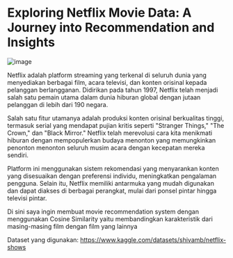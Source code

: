 # Exploring Netflix Movie Data: A Journey into Recommendation and Insights

![image](https://github.com/gimlyl/Exploring-Netflix-Movie-Data-A-Journey-into-Recommendation-and-Insights/assets/97380042/97a20ece-0aa0-42ce-84b0-729db46c835e)


Netflix adalah platform streaming yang terkenal di seluruh dunia yang menyediakan berbagai film, acara televisi, dan konten orisinal kepada pelanggan berlangganan. Didirikan pada tahun 1997, Netflix telah menjadi salah satu pemain utama dalam dunia hiburan global dengan jutaan pelanggan di lebih dari 190 negara.

Salah satu fitur utamanya adalah produksi konten orisinal berkualitas tinggi, termasuk serial yang mendapat pujian kritis seperti "Stranger Things," "The Crown," dan "Black Mirror." Netflix telah merevolusi cara kita menikmati hiburan dengan mempopulerkan budaya menonton yang memungkinkan penonton menonton seluruh musim acara dengan kecepatan mereka sendiri.

Platform ini menggunakan sistem rekomendasi yang menyarankan konten yang disesuaikan dengan preferensi individu, meningkatkan pengalaman pengguna. Selain itu, Netflix memiliki antarmuka yang mudah digunakan dan dapat diakses di berbagai perangkat, mulai dari ponsel pintar hingga televisi pintar.

Di sini saya ingin membuat movie recommendation system dengan menggunakan Cosine Similarity yaitu membandingkan karakteristik dari masing-masing film dengan film yang lainnya

Dataset yang digunakan: https://www.kaggle.com/datasets/shivamb/netflix-shows
